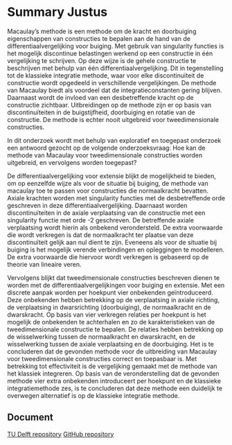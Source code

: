 # Summary Justus

Macaulay’s methode is een methode om de kracht en doorbuiging eigenschappen van constructies te bepalen aan de hand van de differentiaalvergelijking voor buiging. Met gebruik van singularity functies is het mogelijk discontinue belastingen werkend op een constructie in één vergelijking te schrijven. Op deze wijze is de gehele constructie te beschrijven met behulp van één differentiaalvergelijking. Dit in tegenstelling tot de klassieke integratie methode, waar voor elke discontinuïteit de constructie wordt opgedeeld in verschillende vergelijkingen.
De methode van Macaulay biedt als voordeel dat de integratieconstanten gering blijven. Daarnaast wordt de invloed van een desbetreffende kracht op de constructie zichtbaar. Uitbreidingen op de methode zijn er op basis van discontinuïteiten in de buigstijfheid, doorbuiging en rotatie van de constructie. De methode is echter nooit uitgebreid voor tweedimensionale constructies.

In dit onderzoek wordt met behulp van exploratief en toegepast onderzoek een antwoord gezocht op de volgende onderzoeksvraag:
Hoe kan de methode van Macaulay voor tweedimensionale constructies worden uitgebreid,
en vervolgens worden toegepast?

De differentiaalvergelijking voor extensie blijkt de mogelijkheid te bieden, om op eenzelfde wijze als voor de situatie bij buiging, de methode van macaulay toe te passen voor constructies die normaalkracht bevatten. Axiale krachten worden met singularity functies met de desbetreffende orde geschreven in deze differentiaalvergelijking. Daarnaast worden discontinuïteiten in de axiale verplaatsing van de constructie met een singularity functie met orde -2 geschreven. De betreffende axiale verplaatsing wordt hierin als onbekend verondersteld. De extra voorwaarde die wordt verkregen is dat de normaalkracht ter plaatse van deze discontinuïteit gelijk aan nul dient te zijn. Eveneens als voor de situatie bij buiging is het mogelijk verende verbindingen en opleggingen te modelleren. De extra voorwaarde die hiervoor wordt verkregen is gebaseerd op de theorie van lineaire veren.

Vervolgens blijkt dat tweedimensionale constructies beschreven dienen te worden met de differentiaalvergelijkingen voor buiging en extensie. Met een discrete aanpak worden per hoekpunt vier onbekenden geïntroduceerd. Deze onbekenden hebben betrekking op de verplaatsing in axiale richting, de verplaatsing in dwarsrichting (doorbuiging), de normaalkracht en de dwarskracht. Op basis van vier verkregen relaties per hoekpunt is het mogelijk de onbekenden te achterhalen en zo de karakteristieken van de tweedimensionale constructie te bepalen. De relaties hebben betrekking op de wisselwerking tussen de normaalkracht en dwarskracht, en de wisselwerking tussen de axiale verplaatsing en de doorbuiging.
Het is te concluderen dat de gevonden methode voor de uitbreiding van Macaulay voor tweedimensionale constructies correct en toepasbaar is. Met betrekking tot effectiviteit is de vergelijking gemaakt met de methode van het klassiek integreren. Op basis van de veronderstelling dat de gevonden methode vier extra onbekenden introduceert per hoekpunt en de klassieke integratiemethode zes, is te concluderen dat deze methode een duidelijk te overwegen alternatief is op de klassieke integratie methode.

## Document
[TU Delft repository](http://resolver.tudelft.nl/uuid:96ec934a-4520-465f-8079-01b9fad73360)
[GitHub repository](https://github.com/jvanderWulp/De-methode-van-Macaulay-voor-tweedimensionale-constructies)